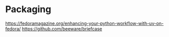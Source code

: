 # Packaging


https://fedoramagazine.org/enhancing-your-python-workflow-with-uv-on-fedora/
https://github.com/beeware/briefcase